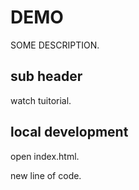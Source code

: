 # DEMO

 SOME DESCRIPTION. 


## sub header

watch tuitorial.

## local development

open index.html.

new line of code.